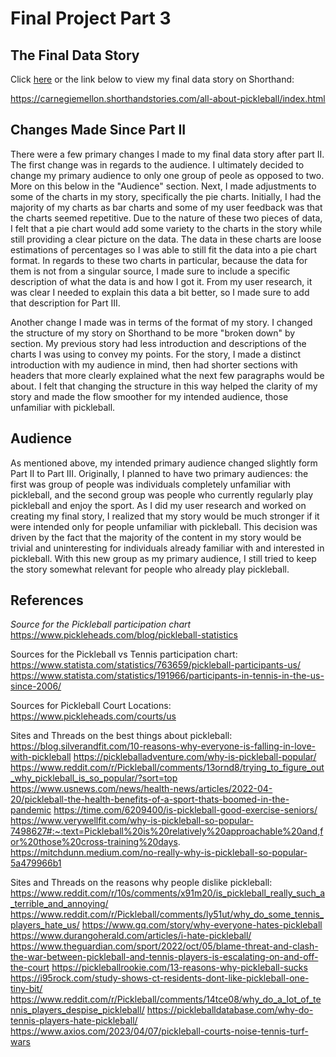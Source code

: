 # Final Project Part 3

## The Final Data Story

Click [here](https://carnegiemellon.shorthandstories.com/all-about-pickleball/index.html) or the link below to view my final data story on Shorthand: 

https://carnegiemellon.shorthandstories.com/all-about-pickleball/index.html

## Changes Made Since Part II

There were a few primary changes I made to my final data story after part II. The first change was in regards to the audience. I ultimately decided to change my primary audience to only one group of peole as opposed to two. More on this below in the "Audience" section. Next, I made adjustments to some of the charts in my story, specifically the pie charts. Initially, I had the majority of my charts as bar charts and some of my user feedback was that the charts seemed repetitive. Due to the nature of these two pieces of data, I felt that a pie chart would add some variety to the charts in the story while still providing a clear picture on the data. The data in these charts are loose estimations of percentages so I was able to still fit the data into a pie chart format. In regards to these two charts in particular, because the data for them is not from a singular source, I made sure to include a specific description of what the data is and how I got it. From my user research, it was clear I needed to explain this data a bit better, so I made sure to add that description for Part III. 

Another change I made was in terms of the format of my story. I changed the structure of my story on Shorthand to be more "broken down" by section. My previous story had less introduction and descriptions of the charts I was using to convey my points. For the story, I made a distinct introduction with my audience in mind, then had shorter sections with headers that more clearly explained what the next few paragraphs would be about. I felt that changing the structure in this way helped the clarity of my story and made the flow smoother for my intended audience, those unfamiliar with pickleball. 

## Audience

As mentioned above, my intended primary audience changed slightly form Part II to Part III. Originally, I planned to have two primary audiences: the first was group of people was individuals completely unfamiliar with pickleball, and the second group was people who currently regularly play pickleball and enjoy the sport. As I did my user research and worked on creating my final story, I realized that my story would be much stronger if it were intended only for people unfamiliar with pickleball. This decision was driven by the fact that the majority of the content in my story would be trivial and uninteresting for individuals already familiar with and interested in pickleball. With this new group as my primary audience, I still tried to keep the story somewhat relevant for people who already play pickleball. 

## References

_Source for the Pickleball participation chart_ 
https://www.pickleheads.com/blog/pickleball-statistics

Sources for the Pickleball vs Tennis participation chart: 
https://www.statista.com/statistics/763659/pickleball-participants-us/
https://www.statista.com/statistics/191966/participants-in-tennis-in-the-us-since-2006/

Sources for Pickleball Court Locations: 
https://www.pickleheads.com/courts/us

Sites and Threads on the best things about pickleball:
https://blog.silverandfit.com/10-reasons-why-everyone-is-falling-in-love-with-pickleball
https://pickleballadventure.com/why-is-pickleball-popular/
https://www.reddit.com/r/Pickleball/comments/13ornd8/trying_to_figure_out_why_pickleball_is_so_popular/?sort=top
https://www.usnews.com/news/health-news/articles/2022-04-20/pickleball-the-health-benefits-of-a-sport-thats-boomed-in-the-pandemic
https://time.com/6209400/is-pickleball-good-exercise-seniors/
https://www.verywellfit.com/why-is-pickleball-so-popular-7498627#:~:text=Pickleball%20is%20relatively%20approachable%20and,for%20those%20cross-training%20days.
https://mitchdunn.medium.com/no-really-why-is-pickleball-so-popular-5a479966b1

Sites and Threads on the reasons why people dislike pickleball:
https://www.reddit.com/r/10s/comments/x91m20/is_pickleball_really_such_a_terrible_and_annoying/
https://www.reddit.com/r/Pickleball/comments/ly51ut/why_do_some_tennis_players_hate_us/
https://www.gq.com/story/why-everyone-hates-pickleball
https://www.durangoherald.com/articles/i-hate-pickleball/
https://www.theguardian.com/sport/2022/oct/05/blame-threat-and-clash-the-war-between-pickleball-and-tennis-players-is-escalating-on-and-off-the-court
https://pickleballrookie.com/13-reasons-why-pickleball-sucks
https://i95rock.com/study-shows-ct-residents-dont-like-pickleball-one-tiny-bit/
https://www.reddit.com/r/Pickleball/comments/14tce08/why_do_a_lot_of_tennis_players_despise_pickleball/
https://pickleballdatabase.com/why-do-tennis-players-hate-pickleball/
https://www.axios.com/2023/04/07/pickleball-courts-noise-tennis-turf-wars


